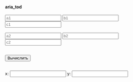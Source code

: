 <!DOCTYPE html>
<html lang="ru">
<head>
  <meta charset="UTF-8">
  <title>Решение СЛАУ</title>
</head>
<body>
  <h4>aria_tod</h4>

  <!-- Коэффициенты -->
  <input id="n1" placeholder="a1">
  <input id="n2" placeholder="b1">
  <input id="n3" placeholder="c1">
  <br><br>
  <input id="n4" placeholder="a2">
  <input id="n5" placeholder="b2">
  <input id="n6" placeholder="c2">
  <br><br>

  <!-- Кнопка -->
  <button id="bt">Вычислить</button>
  <br><br>

  <!-- Результаты -->
  x: <input id="result1" readonly>
  y: <input id="result2" readonly>

  <script>
    document.getElementById('bt').onclick = function () {
      // считываем значения
      let a1 = parseFloat(document.getElementById('n1').value);
      let b1 = parseFloat(document.getElementById('n2').value);
      let c1 = parseFloat(document.getElementById('n3').value);
      let a2 = parseFloat(document.getElementById('n4').value);
      let b2 = parseFloat(document.getElementById('n5').value);
      let c2 = parseFloat(document.getElementById('n6').value);

      // определители
      let D  = a1 * b2 - a2 * b1;
      let Dx = c1 * b2 - c2 * b1;
      let Dy = a1 * c2 - a2 * c1;

      if (D !== 0) {
        document.getElementById('result1').value = Dx / D;
        document.getElementById('result2').value = Dy / D;
      } else {
        document.getElementById('result1').value = 'нет решения';
        document.getElementById('result2').value = 'нет решения';
      }
    }
  </script>
</body>
</html>
